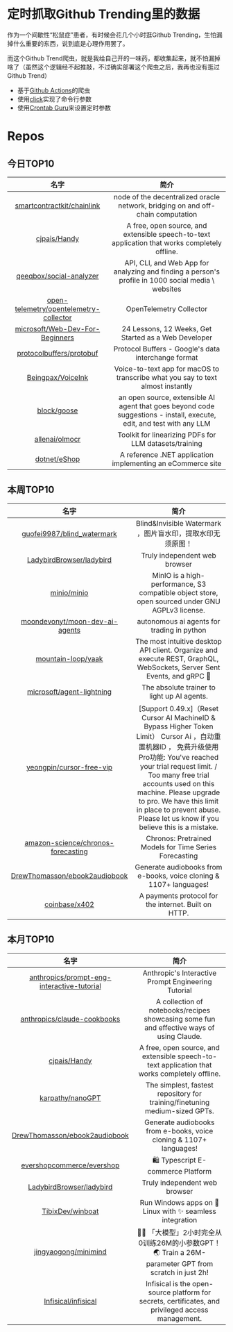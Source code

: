 # 定时抓取Github Trending里的数据

作为一个间歇性“松鼠症”患者，有时候会花几个小时逛Github Trending，生怕漏掉什么重要的东西，说到底是心理作用罢了。

而这个Github Trend爬虫，就是我给自己开的一味药，都收集起来，就不怕漏掉啥了（虽然这个逻辑经不起推敲，不过确实部署这个爬虫之后，我再也没有逛过Github Trend）

* 基于[Github Actions](https://docs.github.com/en/actions)的爬虫
* 使用[click](https://github.com/pallets/click)实现了命令行参数
* 使用[Crontab Guru](https://crontab.guru/)来设置定时参数

# Repos
## 今日TOP10 
<!-- START OF DAILY_TOP10_REPOS -->
| 名字 | 简介 |
| :----: | :----: |
| [smartcontractkit/chainlink](https://github.com/smartcontractkit/chainlink) | node of the decentralized oracle network, bridging on and off-chain computation |
| [cjpais/Handy](https://github.com/cjpais/Handy) | A free, open source, and extensible speech-to-text application that works completely offline. |
| [qeeqbox/social-analyzer](https://github.com/qeeqbox/social-analyzer) | API, CLI, and Web App for analyzing and finding a person's profile in 1000 social media \ websites |
| [open-telemetry/opentelemetry-collector](https://github.com/open-telemetry/opentelemetry-collector) | OpenTelemetry Collector |
| [microsoft/Web-Dev-For-Beginners](https://github.com/microsoft/Web-Dev-For-Beginners) | 24 Lessons, 12 Weeks, Get Started as a Web Developer |
| [protocolbuffers/protobuf](https://github.com/protocolbuffers/protobuf) | Protocol Buffers - Google's data interchange format |
| [Beingpax/VoiceInk](https://github.com/Beingpax/VoiceInk) | Voice-to-text app for macOS to transcribe what you say to text almost instantly |
| [block/goose](https://github.com/block/goose) | an open source, extensible AI agent that goes beyond code suggestions - install, execute, edit, and test with any LLM |
| [allenai/olmocr](https://github.com/allenai/olmocr) | Toolkit for linearizing PDFs for LLM datasets/training |
| [dotnet/eShop](https://github.com/dotnet/eShop) | A reference .NET application implementing an eCommerce site |
<!-- END OF DAILY_TOP10_REPOS -->

## 本周TOP10
<!-- START OF WEEKLY_TOP10_REPOS -->
| 名字 | 简介 |
| :----: | :----: |
| [guofei9987/blind_watermark](https://github.com/guofei9987/blind_watermark) | Blind&Invisible Watermark ，图片盲水印，提取水印无须原图！ |
| [LadybirdBrowser/ladybird](https://github.com/LadybirdBrowser/ladybird) | Truly independent web browser |
| [minio/minio](https://github.com/minio/minio) | MinIO is a high-performance, S3 compatible object store, open sourced under GNU AGPLv3 license. |
| [moondevonyt/moon-dev-ai-agents](https://github.com/moondevonyt/moon-dev-ai-agents) | autonomous ai agents for trading in python |
| [mountain-loop/yaak](https://github.com/mountain-loop/yaak) | The most intuitive desktop API client. Organize and execute REST, GraphQL, WebSockets, Server Sent Events, and gRPC 🦬 |
| [microsoft/agent-lightning](https://github.com/microsoft/agent-lightning) | The absolute trainer to light up AI agents. |
| [yeongpin/cursor-free-vip](https://github.com/yeongpin/cursor-free-vip) | [Support 0.49.x]（Reset Cursor AI MachineID & Bypass Higher Token Limit） Cursor Ai ，自动重置机器ID ， 免费升级使用Pro功能: You've reached your trial request limit. / Too many free trial accounts used on this machine. Please upgrade to pro. We have this limit in place to prevent abuse. Please let us know if you believe this is a mistake. |
| [amazon-science/chronos-forecasting](https://github.com/amazon-science/chronos-forecasting) | Chronos: Pretrained Models for Time Series Forecasting |
| [DrewThomasson/ebook2audiobook](https://github.com/DrewThomasson/ebook2audiobook) | Generate audiobooks from e-books, voice cloning & 1107+ languages! |
| [coinbase/x402](https://github.com/coinbase/x402) | A payments protocol for the internet. Built on HTTP. |
<!-- END OF WEEKLY_TOP10_REPOS -->

## 本月TOP10
<!-- START OF MONTHLY_TOP10_REPOS -->
| 名字 | 简介 |
| :----: | :----: |
| [anthropics/prompt-eng-interactive-tutorial](https://github.com/anthropics/prompt-eng-interactive-tutorial) | Anthropic's Interactive Prompt Engineering Tutorial |
| [anthropics/claude-cookbooks](https://github.com/anthropics/claude-cookbooks) | A collection of notebooks/recipes showcasing some fun and effective ways of using Claude. |
| [cjpais/Handy](https://github.com/cjpais/Handy) | A free, open source, and extensible speech-to-text application that works completely offline. |
| [karpathy/nanoGPT](https://github.com/karpathy/nanoGPT) | The simplest, fastest repository for training/finetuning medium-sized GPTs. |
| [DrewThomasson/ebook2audiobook](https://github.com/DrewThomasson/ebook2audiobook) | Generate audiobooks from e-books, voice cloning & 1107+ languages! |
| [evershopcommerce/evershop](https://github.com/evershopcommerce/evershop) | 🛍️ Typescript E-commerce Platform |
| [LadybirdBrowser/ladybird](https://github.com/LadybirdBrowser/ladybird) | Truly independent web browser |
| [TibixDev/winboat](https://github.com/TibixDev/winboat) | Run Windows apps on 🐧 Linux with ✨ seamless integration |
| [jingyaogong/minimind](https://github.com/jingyaogong/minimind) | 🚀🚀 「大模型」2小时完全从0训练26M的小参数GPT！🌏 Train a 26M-parameter GPT from scratch in just 2h! |
| [Infisical/infisical](https://github.com/Infisical/infisical) | Infisical is the open-source platform for secrets, certificates, and privileged access management. |
<!-- END OF MONTHLY_TOP10_REPOS -->
